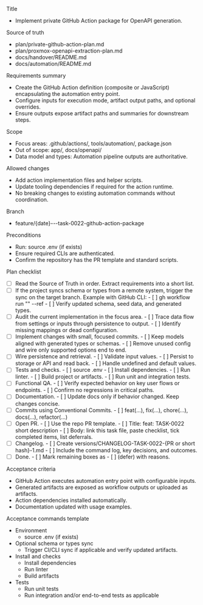 Title
- Implement private GitHub Action package for OpenAPI generation.

Source of truth
- plan/private-github-action-plan.md
- plan/proxmox-openapi-extraction-plan.md
- docs/handover/README.md
- docs/automation/README.md

Requirements summary
- Create the GitHub Action definition (composite or JavaScript) encapsulating the automation entry point.
- Configure inputs for execution mode, artifact output paths, and optional overrides.
- Ensure outputs expose artifact paths and summaries for downstream steps.

Scope
- Focus areas: .github/actions/, tools/automation/, package.json
- Out of scope: app/, docs/openapi/
- Data model and types: Automation pipeline outputs are authoritative.

Allowed changes
- Add action implementation files and helper scripts.
- Update tooling dependencies if required for the action runtime.
- No breaking changes to existing automation commands without coordination.

Branch
- feature/{date}---task-0022-github-action-package

Preconditions
- Run: source .env (if exists)
- Ensure required CLIs are authenticated.
- Confirm the repository has the PR template and standard scripts.

Plan checklist
- [ ] Read the Source of Truth in order. Extract requirements into a short list.
- [ ] If the project syncs schema or types from a remote system, trigger the sync on the target branch.
      Example with GitHub CLI:
      - [ ] gh workflow run "<WORKFLOW NAME>" --ref <BRANCH>
      - [ ] Verify updated schema, seed data, and generated types.
- [ ] Audit the current implementation in the focus area.
      - [ ] Trace data flow from settings or inputs through persistence to output.
      - [ ] Identify missing mappings or dead configuration.
- [ ] Implement changes with small, focused commits.
      - [ ] Keep models aligned with generated types or schemas.
      - [ ] Remove unused config and wire only supported options end to end.
- [ ] Wire persistence and retrieval.
      - [ ] Validate input values.
      - [ ] Persist to storage or API and read back.
      - [ ] Handle undefined and default values.
- [ ] Tests and checks.
      - [ ] source .env
      - [ ] Install dependencies.
      - [ ] Run linter.
      - [ ] Build project or artifacts.
      - [ ] Run unit and integration tests.
- [ ] Functional QA.
      - [ ] Verify expected behavior on key user flows or endpoints.
      - [ ] Confirm no regressions in critical paths.
- [ ] Documentation.
      - [ ] Update docs only if behavior changed. Keep changes concise.
- [ ] Commits using Conventional Commits.
      - [ ] feat(...), fix(...), chore(...), docs(...), refactor(...)
- [ ] Open PR.
      - [ ] Use the repo PR template.
      - [ ] Title: feat: TASK-0022 short description
      - [ ] Body: link this task file, paste checklist, tick completed items, list deferrals.
- [ ] Changelog.
      - [ ] Create versions/CHANGELOG-TASK-0022-{PR or short hash}-1.md
      - [ ] Include the command log, key decisions, and outcomes.
- [ ] Done.
      - [ ] Mark remaining boxes as - [ ] (defer) with reasons.

Acceptance criteria
- GitHub Action executes automation entry point with configurable inputs.
- Generated artifacts are exposed as workflow outputs or uploaded as artifacts.
- Action dependencies installed automatically.
- Documentation updated with usage examples.

Acceptance commands template
- Environment
  - source .env (if exists)
- Optional schema or types sync
  - Trigger CI/CLI sync if applicable and verify updated artifacts.
- Install and checks
  - Install dependencies
  - Run linter
  - Build artifacts
- Tests
  - Run unit tests
  - Run integration and/or end-to-end tests as applicable
